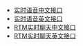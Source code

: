 


* [实时语音中文接口](README-CN.md)
* [实时语音英文接口](README-EN.md)
* [RTM实时聊天中文接口](README-RTM-CN.md)
* [RTM实时聊天英文接口](README-RTM-EN.md)

